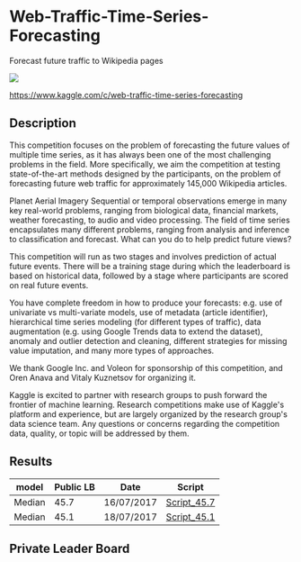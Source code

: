 # Web-Traffic-Time-Series-Forecasting
Forecast future traffic to Wikipedia pages

![](http://fr.cdn.v5.futura-sciences.com/buildsv6/images/wide1920/0/4/b/04b87e76cf_76307_math-canon-2030.jpg)

https://www.kaggle.com/c/web-traffic-time-series-forecasting

## Description
This competition focuses on the problem of forecasting the future values of multiple time series, as it has always been one of the most challenging problems in the field. More specifically, we aim the competition at testing state-of-the-art methods designed by the participants, on the problem of forecasting future web traffic for approximately 145,000 Wikipedia articles.

Planet Aerial Imagery
Sequential or temporal observations emerge in many key real-world problems, ranging from biological data, financial markets, weather forecasting, to audio and video processing. The field of time series encapsulates many different problems, ranging from analysis and inference to classification and forecast. What can you do to help predict future views?

This competition will run as two stages and involves prediction of actual future events. There will be a training stage during which the leaderboard is based on historical data, followed by a stage where participants are scored on real future events.

You have complete freedom in how to produce your forecasts: e.g. use of univariate vs multi-variate models, use of metadata (article identifier), hierarchical time series modeling (for different types of traffic), data augmentation (e.g. using Google Trends data to extend the dataset), anomaly and outlier detection and cleaning, different strategies for missing value imputation, and many more types of approaches.

We thank Google Inc. and Voleon for sponsorship of this competition, and Oren Anava and Vitaly Kuznetsov for organizing it.


Kaggle is excited to partner with research groups to push forward the frontier of machine learning. Research competitions make use of Kaggle's platform and experience, but are largely organized by the research group's data science team. Any questions or concerns regarding the competition data, quality, or topic will be addressed by them.


## Results

model | Public LB | Date | Script
--- | --- | --- | ---
Median | 45.7 | 16/07/2017 | [Script_45.7](https://github.com/OrhanYaz/Kaggle_Web_Trafic_challenge/blob/master/Script/Script_1_45.7.py)
Median | 45.1 | 18/07/2017 | [Script_45.1](https://github.com/OrhanYaz/Kaggle_Web_Trafic_challenge/blob/master/Script/Script_2_45.1.py)


## Private Leader Board
